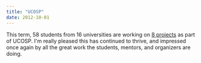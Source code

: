 ```yaml
---
title: "UCOSP"
date: 2012-10-01
---
```

<p>This term, 58 students from 16 universities are working on <a href="http://ucosp.ca/projects/">8 projects</a> as part of UCOSP. I'm really pleased this has continued to thrive, and impressed once again by all the great work the students, mentors, and organizers are doing.</p>
